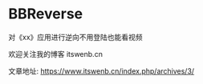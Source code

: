 # BBReverse
对《xx》应用进行逆向不用登陆也能看视频

欢迎关注我的博客 itswenb.cn

文章地址: https://www.itswenb.cn/index.php/archives/3/
